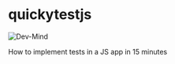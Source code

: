 # quickytestjs

![Dev-Mind](http://dev-mind.fr/logo/logo_1500.png)

How to implement tests in a JS app in 15 minutes
